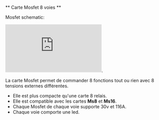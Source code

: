 ** Carte Mosfet 8 voies **


Mosfet schematic:

![here](https://github.com/Ingwie/OpenAVRc_Hw/blob/V3/MultiSwitch_MosFet/MultiSwitch_MosFet.pdf).

La carte Mosfet permet de commander 8 fonctions tout ou rien avec 8 tensions externes différentes.
* Elle est plus compacte qu'une carte 8 relais.
* Elle est compatible avec les cartes **Ms8** et **Ms16**.
* Chaque Mosfet de chaque voie supporte 30v et 116A.
* Chaque voie comporte une led.
